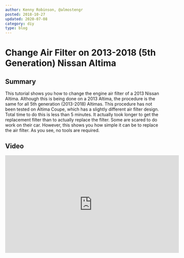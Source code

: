 ```yaml
---
author: Kenny Robinson, @almostengr
posted: 2018-10-27
updated: 2020-07-08
category: diy
type: blog
---
```


# Change Air Filter on 2013-2018 (5th Generation) Nissan Altima

## Summary

This tutorial shows you how to change the engine air filter of a 2013 Nissan Altima. Although 
this is being done on a 2013 Altima, the procedure is the same for all 5th generation 
(2013-2018) Altimas. This procedure has not been tested on Altima Coupe, which has a slightly 
different air filter design. Total time to do this is less than 5 minutes. It actually took 
longer to get the replacement filter than to actually replace the filter. Some are scared to 
do work on their car. However, this shows you how simple it can be to replace the air 
filter. As you see, no tools are required.

## Video
 
<iframe width="560" height="315" src="https://www.youtube.com/embed/DC7k4ZcmyCM" frameborder="0" allow="autoplay; encrypted-media" allowfullscreen=""></iframe>
